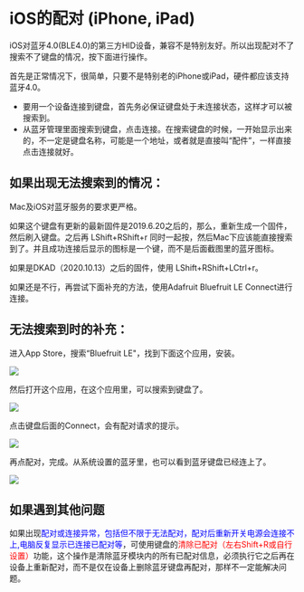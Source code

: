 # iOS的配对 (iPhone, iPad)

iOS对蓝牙4.0(BLE4.0)的第三方HID设备，兼容不是特别友好。所以出现配对不了搜索不了键盘的情况，按下面进行操作。

首先是正常情况下，很简单，只要不是特别老的iPhone或iPad，硬件都应该支持蓝牙4.0。  

  - 要用一个设备连接到键盘，首先务必保证键盘处于未连接状态，这样才可以被搜索到。
  - 从蓝牙管理里面搜索到键盘，点击连接。在搜索键盘的时候，一开始显示出来的，不一定是键盘名称，可能是一个地址，或者就是直接叫“配件”，一样直接点击连接就好。


## 如果出现无法搜索到的情况：

Mac及iOS对蓝牙服务的要求更严格。

如果这个键盘有更新的最新固件是2019.6.20之后的，那么，重新生成一个固件，然后刷入键盘。之后再 <key>LShift+RShift+r</key> 同时一起按，然后Mac下应该能直接搜索到了。并且成功连接后显示的图标是一个键，而不是后面截图里的蓝牙图标。

如果是DKAD（2020.10.13）之后的固件，使用 <key>LShift+RShift+LCtrl+r</key>。

如果还是不行，再尝试下面补充的方法，使用Adafruit Bluefruit LE Connect进行连接。


## 无法搜索到时的补充：

进入App Store，搜索“Bluefruit LE"，找到下面这个应用，安装。

![](/assets/ios_pairing_01.jpg)

然后打开这个应用，在这个应用里，可以搜索到键盘了。

![](/assets/ios_pairing_02.jpg)

点击键盘后面的Connect，会有配对请求的提示。

![](/assets/ios_pairing_03.jpg)

再点配对，完成。从系统设置的蓝牙里，也可以看到蓝牙键盘已经连上了。

![](/assets/ios_pairing_04.jpg)

## 如果遇到其他问题

如果出现<html><font color="blue">配对或连接异常，包括但不限于无法配对，配对后重新开关电源会连接不上,电脑反复显示已连接已配对等</font></html>，可使用键盘的<html><font color="red">清除已配对（左右Shift+R或自行设置）</font></html>功能，这个操作是清除蓝牙模块内的所有已配对信息，必须执行它之后再在设备上重新配对，而不是仅在设备上删除蓝牙键盘再配对，那样不一定能解决问题。

